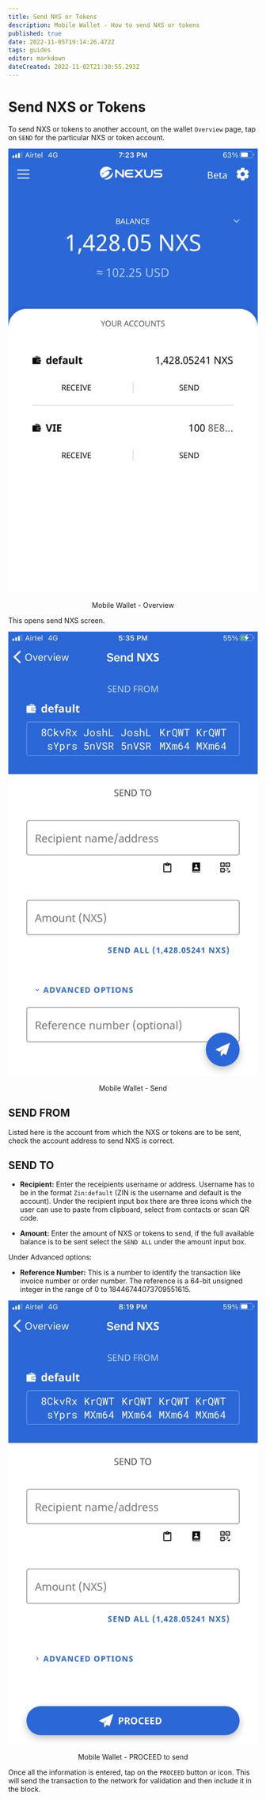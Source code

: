 ```yaml
---
title: Send NXS or Tokens
description: Mobile Wallet - How to send NXS or tokens 
published: true
date: 2022-11-05T19:14:26.472Z
tags: guides
editor: markdown
dateCreated: 2022-11-02T21:30:55.293Z
---
```


# Send NXS or Tokens
To send NXS or tokens to another account, on the wallet `Overview` page, tap on `SEND` for the particular NXS or token account.

![mobile-wallet-overview.jpeg](/mobile-wallet-overview.jpeg)<p align=center>Mobile Wallet - Overview</p>

This opens send NXS screen.

![mobile-wallet-send.jpg](/mobile-wallet-send.jpg)<p align=center>Mobile Wallet - Send</p>

## SEND FROM
Listed here is the account from which the NXS or tokens are to be sent, check the account address to send NXS is correct.
&nbsp;

## SEND TO

- **Recipient:** Enter the receipients username or address. Username has to be in the format `Zin:default` (ZIN is the username and default is the account). Under the recipient input box there are three icons which the user can use to paste from clipboard, select from contacts or scan QR code.

- **Amount:** Enter the amount of NXS or tokens to send, if the full available balance is to be sent  select the `SEND ALL` under the amount input box.

Under Advanced options:
- **Reference Number:** This is a number to identify the transaction like invoice number or order number. The reference is a 64-bit unsigned integer in the range of 0 to 18446744073709551615.

![mobile-wallet-send-1.jpg](/mobile-wallet-send-1.jpg)<p  align = center>Mobile Wallet - PROCEED to send</p>

Once all the information is entered, tap on the `PROCEED` button or icon. This will send the transaction to the network for validation and then include it in the block.
